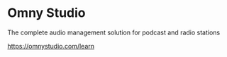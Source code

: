 # Omny Studio
The complete audio management solution for podcast and radio stations

https://omnystudio.com/learn
